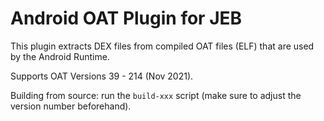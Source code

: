 # Android OAT Plugin for JEB

This plugin extracts DEX files from compiled OAT files (ELF) that are used by the Android Runtime.

Supports OAT Versions 39 - 214 (Nov 2021).

Building from source: run the `build-xxx` script (make sure to adjust the version number beforehand).